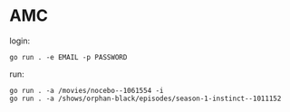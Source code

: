 # AMC

login:

~~~
go run . -e EMAIL -p PASSWORD
~~~

run:

~~~
go run . -a /movies/nocebo--1061554 -i
go run . -a /shows/orphan-black/episodes/season-1-instinct--1011152
~~~
